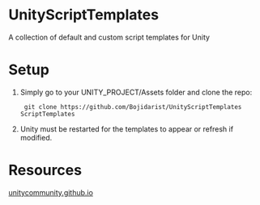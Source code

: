 # UnityScriptTemplates
A collection of default and custom script templates for Unity

# Setup
1. Simply go to your UNITY_PROJECT/Assets folder and clone the repo:

        git clone https://github.com/Bojidarist/UnityScriptTemplates ScriptTemplates

2. Unity must be restarted for the templates to appear or refresh if modified.

# Resources
[unitycommunity.github.io](http://unitycommunity.github.io/UnityLibrary/Contents/ScriptTemplates/README.html)
